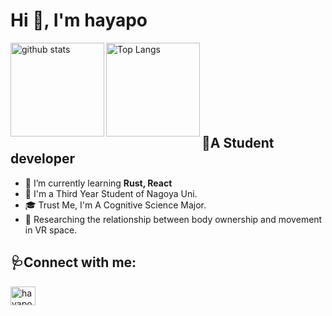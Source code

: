<h1 align="left">Hi 👋, I'm hayapo</h1>

<p>
    <img alt="github stats" height="150px" align="left" src="https://github-readme-stats.vercel.app/api?username=hayapo&count_private=true&show_icons=true&theme=buefy"/>
    <img alt="Top Langs" height="150px" align="left" src="https://github-readme-stats.vercel.app/api/top-langs/?username=hayapo&theme=buefy&langs_count=8&layout=compact"/>
</p>

<br />
<br />
<br />
<br />
<br />
<br />
<br />

<p align="left">

## 🥼A Student developer

- 🌱 I’m currently learning **Rust, React**
- 🏫 I'm a Third Year Student of Nagoya Uni.
- 🎓 Trust Me, I'm A Cognitive Science Major.
- 🧪 Researching the relationship between body ownership and movement in VR space.

</p>

## 🩺Connect with me:
<p align="left">
    <a href="https://twitter.com/hayapo_hip" target="blank">
        <img align="center" src="https://cdn.jsdelivr.net/npm/super-tiny-icons@0.4.0/images/svg/twitter.svg" alt="hayapo_hip" height="30" width="40" />
        </a>
</p>
